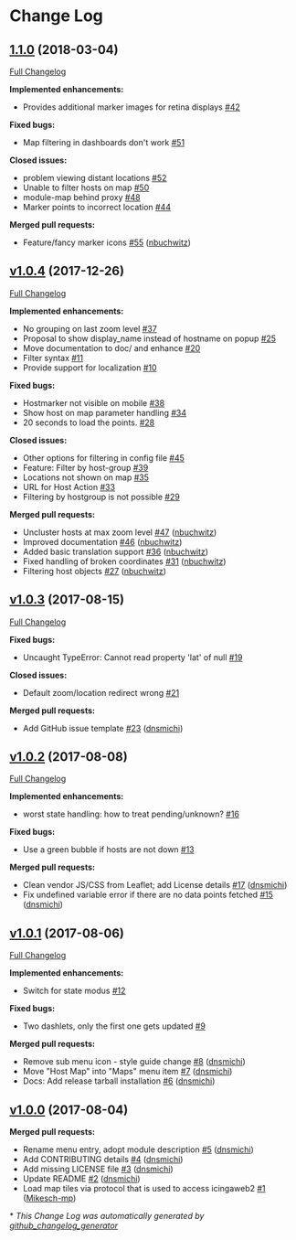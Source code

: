 # Change Log

## [1.1.0](https://github.com/nbuchwitz/icingaweb2-module-map/tree/1.1.0) (2018-03-04)
[Full Changelog](https://github.com/nbuchwitz/icingaweb2-module-map/compare/v1.0.4...1.1.0)

**Implemented enhancements:**

- Provides additional marker images for retina displays [\#42](https://github.com/nbuchwitz/icingaweb2-module-map/issues/42)

**Fixed bugs:**

- Map filtering in dashboards don't work [\#51](https://github.com/nbuchwitz/icingaweb2-module-map/issues/51)

**Closed issues:**

- problem viewing distant locations [\#52](https://github.com/nbuchwitz/icingaweb2-module-map/issues/52)
- Unable to filter hosts on map [\#50](https://github.com/nbuchwitz/icingaweb2-module-map/issues/50)
- module-map behind proxy [\#48](https://github.com/nbuchwitz/icingaweb2-module-map/issues/48)
- Marker points to incorrect location [\#44](https://github.com/nbuchwitz/icingaweb2-module-map/issues/44)

**Merged pull requests:**

- Feature/fancy marker icons [\#55](https://github.com/nbuchwitz/icingaweb2-module-map/pull/55) ([nbuchwitz](https://github.com/nbuchwitz))

## [v1.0.4](https://github.com/nbuchwitz/icingaweb2-module-map/tree/v1.0.4) (2017-12-26)
[Full Changelog](https://github.com/nbuchwitz/icingaweb2-module-map/compare/v1.0.3...v1.0.4)

**Implemented enhancements:**

- No grouping on last zoom level [\#37](https://github.com/nbuchwitz/icingaweb2-module-map/issues/37)
- Proposal to show display\_name instead of hostname on popup [\#25](https://github.com/nbuchwitz/icingaweb2-module-map/issues/25)
- Move documentation to doc/ and enhance [\#20](https://github.com/nbuchwitz/icingaweb2-module-map/issues/20)
- Filter syntax [\#11](https://github.com/nbuchwitz/icingaweb2-module-map/issues/11)
- Provide support for localization [\#10](https://github.com/nbuchwitz/icingaweb2-module-map/issues/10)

**Fixed bugs:**

- Hostmarker not visible on mobile  [\#38](https://github.com/nbuchwitz/icingaweb2-module-map/issues/38)
- Show host on map parameter handling [\#34](https://github.com/nbuchwitz/icingaweb2-module-map/issues/34)
- 20 seconds to load the points. [\#28](https://github.com/nbuchwitz/icingaweb2-module-map/issues/28)

**Closed issues:**

- Other options for filtering in config file [\#45](https://github.com/nbuchwitz/icingaweb2-module-map/issues/45)
- Feature: Filter by host-group [\#39](https://github.com/nbuchwitz/icingaweb2-module-map/issues/39)
- Locations not shown on map [\#35](https://github.com/nbuchwitz/icingaweb2-module-map/issues/35)
- URL for Host Action [\#33](https://github.com/nbuchwitz/icingaweb2-module-map/issues/33)
- Filtering by hostgroup is not possible [\#29](https://github.com/nbuchwitz/icingaweb2-module-map/issues/29)

**Merged pull requests:**

- Uncluster hosts at max zoom level [\#47](https://github.com/nbuchwitz/icingaweb2-module-map/pull/47) ([nbuchwitz](https://github.com/nbuchwitz))
- Improved documentation [\#46](https://github.com/nbuchwitz/icingaweb2-module-map/pull/46) ([nbuchwitz](https://github.com/nbuchwitz))
- Added basic translation support [\#36](https://github.com/nbuchwitz/icingaweb2-module-map/pull/36) ([nbuchwitz](https://github.com/nbuchwitz))
- Fixed handling of broken coordinates [\#31](https://github.com/nbuchwitz/icingaweb2-module-map/pull/31) ([nbuchwitz](https://github.com/nbuchwitz))
- Filtering host objects [\#27](https://github.com/nbuchwitz/icingaweb2-module-map/pull/27) ([nbuchwitz](https://github.com/nbuchwitz))

## [v1.0.3](https://github.com/nbuchwitz/icingaweb2-module-map/tree/v1.0.3) (2017-08-15)
[Full Changelog](https://github.com/nbuchwitz/icingaweb2-module-map/compare/v1.0.2...v1.0.3)

**Fixed bugs:**

- Uncaught TypeError: Cannot read property 'lat' of null [\#19](https://github.com/nbuchwitz/icingaweb2-module-map/issues/19)

**Closed issues:**

- Default zoom/location redirect wrong [\#21](https://github.com/nbuchwitz/icingaweb2-module-map/issues/21)

**Merged pull requests:**

- Add GitHub issue template [\#23](https://github.com/nbuchwitz/icingaweb2-module-map/pull/23) ([dnsmichi](https://github.com/dnsmichi))

## [v1.0.2](https://github.com/nbuchwitz/icingaweb2-module-map/tree/v1.0.2) (2017-08-08)
[Full Changelog](https://github.com/nbuchwitz/icingaweb2-module-map/compare/v1.0.1...v1.0.2)

**Implemented enhancements:**

- worst state handling: how to treat pending/unknown? [\#16](https://github.com/nbuchwitz/icingaweb2-module-map/issues/16)

**Fixed bugs:**

- Use a green bubble if hosts are not down [\#13](https://github.com/nbuchwitz/icingaweb2-module-map/issues/13)

**Merged pull requests:**

- Clean vendor JS/CSS from Leaflet; add License details [\#17](https://github.com/nbuchwitz/icingaweb2-module-map/pull/17) ([dnsmichi](https://github.com/dnsmichi))
- Fix undefined variable error if there are no data points fetched [\#15](https://github.com/nbuchwitz/icingaweb2-module-map/pull/15) ([dnsmichi](https://github.com/dnsmichi))

## [v1.0.1](https://github.com/nbuchwitz/icingaweb2-module-map/tree/v1.0.1) (2017-08-06)
[Full Changelog](https://github.com/nbuchwitz/icingaweb2-module-map/compare/v1.0.0...v1.0.1)

**Implemented enhancements:**

- Switch for state modus [\#12](https://github.com/nbuchwitz/icingaweb2-module-map/issues/12)

**Fixed bugs:**

- Two dashlets, only the first one gets updated [\#9](https://github.com/nbuchwitz/icingaweb2-module-map/issues/9)

**Merged pull requests:**

- Remove sub menu icon - style guide change [\#8](https://github.com/nbuchwitz/icingaweb2-module-map/pull/8) ([dnsmichi](https://github.com/dnsmichi))
- Move "Host Map" into "Maps" menu item [\#7](https://github.com/nbuchwitz/icingaweb2-module-map/pull/7) ([dnsmichi](https://github.com/dnsmichi))
- Docs: Add release tarball installation [\#6](https://github.com/nbuchwitz/icingaweb2-module-map/pull/6) ([dnsmichi](https://github.com/dnsmichi))

## [v1.0.0](https://github.com/nbuchwitz/icingaweb2-module-map/tree/v1.0.0) (2017-08-04)
**Merged pull requests:**

- Rename menu entry, adopt module description [\#5](https://github.com/nbuchwitz/icingaweb2-module-map/pull/5) ([dnsmichi](https://github.com/dnsmichi))
- Add CONTRIBUTING details [\#4](https://github.com/nbuchwitz/icingaweb2-module-map/pull/4) ([dnsmichi](https://github.com/dnsmichi))
- Add missing LICENSE file [\#3](https://github.com/nbuchwitz/icingaweb2-module-map/pull/3) ([dnsmichi](https://github.com/dnsmichi))
- Update README [\#2](https://github.com/nbuchwitz/icingaweb2-module-map/pull/2) ([dnsmichi](https://github.com/dnsmichi))
- Load map tiles via protocol that is used to access icingaweb2 [\#1](https://github.com/nbuchwitz/icingaweb2-module-map/pull/1) ([Mikesch-mp](https://github.com/Mikesch-mp))



\* *This Change Log was automatically generated by [github_changelog_generator](https://github.com/skywinder/Github-Changelog-Generator)*